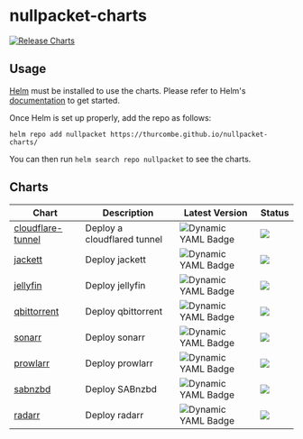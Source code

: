 # nullpacket-charts

[![Release Charts](https://github.com/thurcombe/nullpacket-charts/actions/workflows/main.yml/badge.svg)](https://github.com/thurcombe/nullpacket-charts/actions/workflows/main.yml)

## Usage

[Helm](https://helm.sh) must be installed to use the charts.
Please refer to Helm's [documentation](https://helm.sh/docs/) to get started.

Once Helm is set up properly, add the repo as follows:

```console
helm repo add nullpacket https://thurcombe.github.io/nullpacket-charts/
```

You can then run `helm search repo nullpacket` to see the charts.

## Charts

| Chart | Description | Latest Version | Status |
|-------|-------------|----------------|--------|
|[cloudflare-tunnel](https://github.com/thurcombe/nullpacket-charts/tree/master/charts/cloudflare-tunnel)| Deploy a cloudflared tunnel| ![Dynamic YAML Badge](https://img.shields.io/badge/dynamic/yaml?url=https%3A%2F%2Fraw.githubusercontent.com%2Fthurcombe%2Fnullpacket-charts%2Fgh-pages%2Findex.yaml&query=%24.entries%5B%22cloudflare-tunnel%22%5D%5B0%5D.version&label=latest%20release)|![](https://img.shields.io/badge/maturity%20-deprecated%20-red)
|[jackett](https://github.com/thurcombe/nullpacket-charts/tree/master/charts/jackett) | Deploy jackett| ![Dynamic YAML Badge](https://img.shields.io/badge/dynamic/yaml?url=https%3A%2F%2Fraw.githubusercontent.com%2Fthurcombe%2Fnullpacket-charts%2Fgh-pages%2Findex.yaml&query=%24.entries%5B%22jackett%22%5D%5B0%5D.version&label=latest%20release)|![](https://img.shields.io/badge/maturity-alpha-orange)|
|[jellyfin](https://github.com/thurcombe/nullpacket-charts/tree/master/charts/jellyfin) | Deploy jellyfin| ![Dynamic YAML Badge](https://img.shields.io/badge/dynamic/yaml?url=https%3A%2F%2Fraw.githubusercontent.com%2Fthurcombe%2Fnullpacket-charts%2Fgh-pages%2Findex.yaml&query=%24.entries%5B%22jellyfin%22%5D%5B0%5D.version&label=latest%20release)|![](https://img.shields.io/badge/maturity-alpha-orange)|
|[qbittorrent](https://github.com/thurcombe/nullpacket-charts/tree/master/charts/qbittorrent) | Deploy qbittorrent| ![Dynamic YAML Badge](https://img.shields.io/badge/dynamic/yaml?url=https%3A%2F%2Fraw.githubusercontent.com%2Fthurcombe%2Fnullpacket-charts%2Fgh-pages%2Findex.yaml&query=%24.entries%5B%22qbittorrent%22%5D%5B0%5D.version&label=latest%20release)|![](https://img.shields.io/badge/maturity-alpha-orange)|
|[sonarr](https://github.com/thurcombe/nullpacket-charts/tree/master/charts/sonarr) | Deploy sonarr| ![Dynamic YAML Badge](https://img.shields.io/badge/dynamic/yaml?url=https%3A%2F%2Fraw.githubusercontent.com%2Fthurcombe%2Fnullpacket-charts%2Fgh-pages%2Findex.yaml&query=%24.entries%5B%22sonarr%22%5D%5B0%5D.version&label=latest%20release)|![](https://img.shields.io/badge/maturity-alpha-orange)|
|[prowlarr](https://github.com/thurcombe/nullpacket-charts/tree/master/charts/prowlarr) | Deploy prowlarr| ![Dynamic YAML Badge](https://img.shields.io/badge/dynamic/yaml?url=https%3A%2F%2Fraw.githubusercontent.com%2Fthurcombe%2Fnullpacket-charts%2Fgh-pages%2Findex.yaml&query=%24.entries%5B%22prowlarr%22%5D%5B0%5D.version&label=latest%20release)|![](https://img.shields.io/badge/maturity-alpha-orange)|
|[sabnzbd](https://github.com/thurcombe/nullpacket-charts/tree/master/charts/sabnzbd) | Deploy SABnzbd| ![Dynamic YAML Badge](https://img.shields.io/badge/dynamic/yaml?url=https%3A%2F%2Fraw.githubusercontent.com%2Fthurcombe%2Fnullpacket-charts%2Fgh-pages%2Findex.yaml&query=%24.entries%5B%22prowlarr%22%5D%5B0%5D.version&label=latest%20release)|![](https://img.shields.io/badge/maturity-alpha-orange)|
|[radarr](https://github.com/thurcombe/nullpacket-charts/tree/master/charts/radarr) | Deploy radarr| ![Dynamic YAML Badge](https://img.shields.io/badge/dynamic/yaml?url=https%3A%2F%2Fraw.githubusercontent.com%2Fthurcombe%2Fnullpacket-charts%2Fgh-pages%2Findex.yaml&query=%24.entries%5B%22radarr%22%5D%5B0%5D.version&label=latest%20release)|![](https://img.shields.io/badge/maturity-alpha-orange)|
